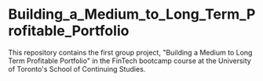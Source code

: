 # Building_a_Medium_to_Long_Term_Profitable_Portfolio
This repository contains the first group project, "Building a Medium to Long Term Profitable Portfolio"  in the FinTech bootcamp course at the University of Toronto's School of Continuing Studies.
